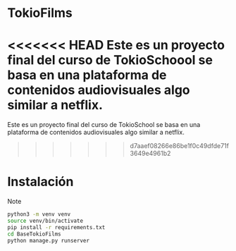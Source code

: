 # TokioFilms
<<<<<<< HEAD
Este es un proyecto final del curso de TokioSchoool se basa en una plataforma de contenidos audiovisuales algo similar a netflix.
=======
Este es un proyecto final del curso de TokioSchool se basa en una plataforma de contenidos audiovisuales algo similar a netflix.
>>>>>>> d7aaef08266e86be1f0c49dfde71f3649e4961b2

# Instalación
> [!NOTE]
> ```bash
> python3 -m venv venv
> source venv/bin/activate
> pip install -r requirements.txt
> cd BaseTokioFilms
> python manage.py runserver
> ```

